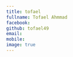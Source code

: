 ```yaml
---
title: tofael
fullname: Tofael Ahmmad
facebook:
github: tofael49
email: 
mobile:
image: true
---
```


